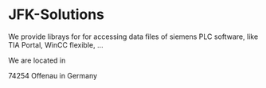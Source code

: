 # JFK-Solutions

We provide librays for for accessing data files of siemens PLC software, like TIA Portal, WinCC flexible, ...

We are located in 

74254 Offenau 
in Germany
